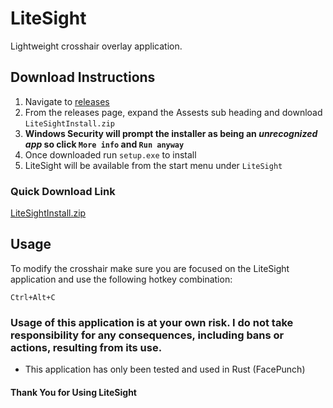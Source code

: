 # LiteSight

Lightweight crosshair overlay application.

## Download Instructions

1. Navigate to [releases](https://github.com/mattmasel/LiteSight/releases/tag/v1.1.1)
2. From the releases page, expand the Assests sub heading and download `LiteSightInstall.zip`
3. **Windows Security will prompt the installer as being an *unrecognized app* so click `More info` and `Run anyway`**
4. Once downloaded run `setup.exe` to install
5. LiteSight will be available from the start menu under `LiteSight`

### Quick Download Link

[LiteSightInstall.zip](https://github.com/mattmasel/LiteSight/releases/download/v1.1.1/LiteSightInstall.zip)

## Usage

To modify the crosshair make sure you are focused on the LiteSight application and use the following hotkey combination:

`Ctrl+Alt+C`

### Usage of this application is at your own risk. I do not take responsibility for any consequences, including bans or actions, resulting from its use.

- This application has only been tested and used in Rust (FacePunch)

#### Thank You for Using LiteSight
